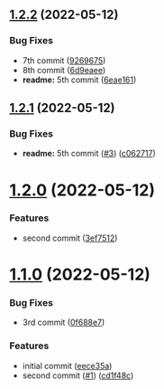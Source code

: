 ## [1.2.2](https://github.com/qxduddes/release_changelog/compare/v1.2.1...v1.2.2) (2022-05-12)


### Bug Fixes

* 7th commit ([9269675](https://github.com/qxduddes/release_changelog/commit/926967500b83071d222f0676e039d4bd6f348fe2))
* 8th commit ([6d9eaee](https://github.com/qxduddes/release_changelog/commit/6d9eaee9f1f0fd74da64c0346294b0f90f399fee))
* **readme:** 5th commit ([6eae161](https://github.com/qxduddes/release_changelog/commit/6eae1616662790680c54b4ec05da0a722fbd876a))



## [1.2.1](https://github.com/qxduddes/release_changelog/compare/v1.2.0...v1.2.1) (2022-05-12)


### Bug Fixes

* **readme:** 5th commit ([#3](https://github.com/qxduddes/release_changelog/issues/3)) ([c062717](https://github.com/qxduddes/release_changelog/commit/c0627170581baac5586b620be8ba83502e672dab))



# [1.2.0](https://github.com/qxduddes/release_changelog/compare/v1.1.0...v1.2.0) (2022-05-12)


### Features

* second commit ([3ef7512](https://github.com/qxduddes/release_changelog/commit/3ef751262b6fdf0256470e751ee7aa8b9d55e485))



# [1.1.0](https://github.com/qxduddes/release_changelog/compare/eece35a0bbc88006c6e127998aa7f0ba1f4c94a8...v1.1.0) (2022-05-12)


### Bug Fixes

* 3rd commit ([0f688e7](https://github.com/qxduddes/release_changelog/commit/0f688e75ff44c81b52b249e7426a35f6a4784fb0))


### Features

* initial commit ([eece35a](https://github.com/qxduddes/release_changelog/commit/eece35a0bbc88006c6e127998aa7f0ba1f4c94a8))
* second commit ([#1](https://github.com/qxduddes/release_changelog/issues/1)) ([cd1f48c](https://github.com/qxduddes/release_changelog/commit/cd1f48c4a1b657d09f81d009626c14583a4d1a7f))



